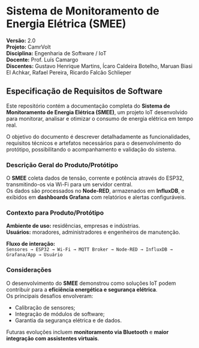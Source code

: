 # Sistema de Monitoramento de Energia Elétrica (SMEE)

**Versão:** 2.0  
**Projeto:** CamrVolt  
**Disciplina:** Engenharia de Software / IoT  
**Docente:** Prof. Luís Camargo  
**Discentes:** Gustavo Henrique Martins, Ícaro Caldeira Botelho, Maruan Biasi El Achkar, Rafael Pereira, Ricardo Falcão Schlieper

## Especificação de Requisitos de Software

Este repositório contém a documentação completa do **Sistema de Monitoramento de Energia Elétrica (SMEE)**, um projeto IoT desenvolvido para monitorar, analisar e otimizar o consumo de energia elétrica em tempo real.

O objetivo do documento é descrever detalhadamente as funcionalidades, requisitos técnicos e artefatos necessários para o desenvolvimento do protótipo, possibilitando o acompanhamento e validação do sistema.

### Descrição Geral do Produto/Protótipo

O **SMEE** coleta dados de tensão, corrente e potência através do ESP32, transmitindo-os via Wi-Fi para um servidor central.  
Os dados são processados no **Node-RED**, armazenados em **InfluxDB**, e exibidos em **dashboards Grafana** com relatórios e alertas configuráveis.

### Contexto para Produto/Protótipo

**Ambiente de uso:** residências, empresas e indústrias.  
**Usuários:** moradores, administradores e engenheiros de manutenção.

**Fluxo de interação:**  
`Sensores → ESP32 → Wi-Fi → MQTT Broker → Node-RED → InfluxDB → Grafana/App → Usuário`

### Considerações

O desenvolvimento do **SMEE** demonstrou como soluções IoT podem contribuir para a **eficiência energética e segurança elétrica**.  
Os principais desafios envolveram:

- Calibração de sensores;
- Integração de módulos de software;
- Garantia da segurança elétrica e de dados.  

Futuras evoluções incluem **monitoramento via Bluetooth** e **maior integração com assistentes virtuais**.
